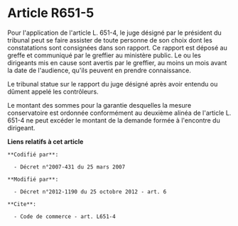 # Article R651-5

Pour l'application de l'article L. 651-4, le juge désigné par le président du tribunal peut se faire assister de toute
personne de son choix dont les constatations sont consignées dans son rapport. Ce rapport est déposé au greffe et communiqué
par le greffier au ministère public. Le ou les dirigeants mis en cause sont avertis par le greffier, au moins un mois avant
la date de l'audience, qu'ils peuvent en prendre connaissance. 

Le tribunal statue sur le rapport du juge désigné après avoir entendu ou dûment appelé les contrôleurs. 

Le montant des sommes pour la garantie desquelles la mesure conservatoire est ordonnée conformément au deuxième alinéa de
l'article L. 651-4 ne peut excéder le montant de la demande formée à l'encontre du dirigeant.

**Liens relatifs à cet article**

	**Codifié par**:

	  - Décret n°2007-431 du 25 mars 2007

	**Modifié par**:

	  - Décret n°2012-1190 du 25 octobre 2012 - art. 6

	**Cite**:

	  - Code de commerce - art. L651-4
